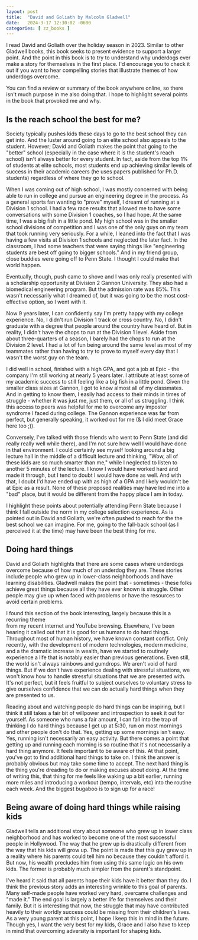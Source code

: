 ```yaml
---
layout: post
title:  "David and Goliath by Malcolm Gladwell"
date:   2024-3-17 12:30:02 -0600
categories: [ zz_books ]
---
```

I read David and Goliath over the holiday season 
in 2023. Similar to other Gladwell books, this book
seeks to present evidence to support a larger point.
And the point in this book is to try to 
understand why underdogs ever make a story for 
themselves in the first place. I'd encourage
you to check it out if you want to hear compelling
stories that illustrate themes of how underdogs 
overcome.

You can find a review or summary of the book
anywhere online, so there isn't much purpose in me
also doing that. I hope to highlight several points
in the book that provoked me and why.

## Is the reach school the best for me?
Society typically pushes kids these days to go to
the best school they can get into. And the luster
around going to an elite school also appeals to the
student. However; David and Goliath makes the 
point that going to the "better" school (especially
in the case where it is the student's reach school)
isn't always better for every student. In fact, 
aside from the top 1% of students at elite schools,
most students end up achieving similar levels of
success in their academic careers (he uses papers
published for Ph.D. students) regardless of where
they go to school.

When I was coming out of high school, I was mostly
concerned with being able to run in college and
pursue an engineering degree in the process. 
As a general sports fan wanting to "prove" 
myself, I dreamt of running at a Division 1 school.
I had a few race results that allowed me to have
some conversations with some Division 1 coaches,
so I had hope. At the same time, I was a 
big fish in a little pond. My high school was in the
smaller school divisions of competition and I was 
one of the only guys on my team that took running
very seriously. For a while, I leaned into the fact
that I was having a few visits at Division 1 schools
and neglected the later fact. In the classroom, I had
some teachers that were saying things like "engineering
students are best off going to bigger schools." And in 
my friend group, close buddies were going off to Penn
State. I thought I could make that world happen.

Eventually, though, push came to
shove and I was only really presented with a scholarship
opportunity at Division 2 Gannon University. They also had a 
biomedical engineering program. But the admission rate
was 85%. This wasn't necessarily what I dreamed of, but 
it was going to be the most cost-effective option, so I 
went with it. 

Now 9 years later, I can confidently say I'm pretty happy
with my college experience. No, I didn't run Division 1 
track or cross country. No, I didn't graduate with a degree
that people around the country have heard of. But in 
reality, I didn't have the chops to run at the Division 1
level. Aside from about three-quarters of a season, I 
barely had the chops to run at the Division 2 level. 
I had a lot of fun being around the same level as most of
my teammates rather than having to try to prove to myself
every day that I wasn't the worst guy on the team.

I did well in school, finished with a high GPA, and got
a job at Epic - the company I'm still working at nearly 5 years later. 
I attribute at least some of my academic success to 
still feeling like a big fish in a little pond. Given the
smaller class sizes at Gannon, I got to know almost all of 
my classmates. And in getting to know them, I easily
had access to their minds in times of struggle - whether
it was just me, just them, or all of us struggling. I
think this access to peers was helpful for me to
overcome any imposter syndrome I faced during college.
The Gannon experience was far from perfect, but generally
speaking, it worked out for me (& I did meet Grace here too ;)).

Conversely, I've talked with those friends who went to Penn 
State (and did really really well while there), and I'm not 
sure how well I would have done in that environment. 
I could certainly see myself looking around a big lecture hall
in the middle of a difficult lecture and thinking, "Wow, 
all of these kids are so much smarter than me," while I neglected
to listen to another 5 minutes of the lecture. I know I would
have worked hard and made it through, but I tend to doubt
I would have done as well. And with that, I doubt I'd have 
ended up with as high of a GPA and likely wouldn't be at Epic
as a result. None of these proposed
realities may have led me into a "bad" place, but it
would be different from the happy place I am in today. 

I highlight these points about potentially attending Penn
State because I think I fall outside the norm
in my college selection experience. As is pointed out in
David and Goliath, we're often pushed to reach for the
the best school we can imagine. For me, going to the
fall-back school (as I perceived it at the time) may have
been the best thing for me.

## Doing hard things
David and Goliath highlights that there are some cases
where underdogs overcome because of how much of an 
underdog they are. These stories include people who 
grew up in lower-class neighborhoods and have learning
disabilities. Gladwell makes the point that - sometimes -
these folks achieve great things because all they have
ever known is struggle. Other people may give up when
faced with problems or have the resources to avoid 
certain problems. 

I found this section of the book interesting, 
largely because this is a recurring theme  
from my recent internet and YouTube browsing. Elsewhere, I've 
been hearing it called out that it is good for us
humans to do hard things. Throughout most of human history,
we have known constant conflict. Only recently, with 
the development of modern technologies, modern medicine, and a 
the dramatic increase in wealth, have we started to 
routinely experience a life that is notably easier than
previous generations. Even still, the world isn't always
rainbows and gumdrops. We aren't void of hard things. 
But if we don't have experience dealing with stressful
situations, we won't know how to handle stressful 
situations that we are presented with. It's not perfect,
but it feels fruitful to subject ourselves to voluntary
stress to give ourselves confidence that we can do 
actually hard things when they are presented to us. 

Reading about and watching people do hard things can
be inspiring, but I think it still takes a fair bit
of willpower and introspection to seek it out for
yourself. As someone who runs a fair amount, I can 
fall into the trap of thinking I do hard 
things because I get up at 5:30, run on most 
mornings and other people don't do that. Yes, 
getting up some mornings isn't easy. Yes, running isn't
necessarily an easy activity. But there comes a point
that getting up and running each morning is so
routine that it's not necessarily a hard thing
anymore. It feels important to be aware of this. At
that point, you've got to find additional hard 
things to take on. I think the answer is probably
obvious but may take some time to accept. The next 
hard thing is the thing you're dreading to do or
making excuses about doing. At
the time of writing this, that thing for me feels like
waking up a bit earlier, running more miles and 
introducing a workout (tempo, intervals, etc) into
the routine each week. And the biggest bugaboo is 
to sign up for a race!


## Being aware of doing hard things while raising kids
Gladwell tells an additional story about someone who 
grew up in lower class neighborhood and has worked to 
become one of the most successful people in Hollywood. 
The way that he grew up is drastically different from 
the way that his kids will grow up. The point is made
that this guy grew up in a reality where his parents
could tell him no because they couldn't afford it. 
But now, his wealth precludes him from using this same 
logic on his own kids. The former is probably much
simpler from the parent's standpoint. 

I've heard it said that all parents hope their 
kids have it better than they do. I think the previous 
story adds an interesting wrinkle to this goal of 
parents. Many self-made people have worked very hard,
overcame challenges and 
"made it." The end goal is largely a better life for
themselves and their family. But it is interesting that 
now, the struggle that may have contributed heavily
to their worldly success could be missing from their 
children's lives. As a very young parent at this point, 
I hope I keep this 
in mind in the future. Though yes, I want the very best
for my kids, Grace and I also have to keep in mind that
overcoming adversity is important for shaping kids.
